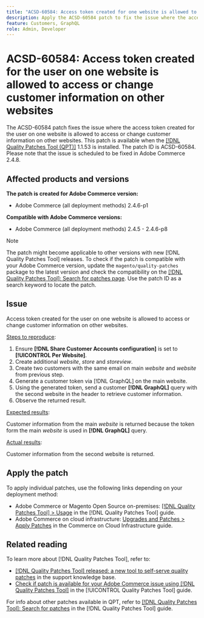 ```yaml
---
title: "ACSD-60584: Access token created for one website is allowed to access information on other websites"
description: Apply the ACSD-60584 patch to fix the issue where the access token created for the user on one website is allowed to access or change customer information on other websites. The API token created for the user on one website allows us to access customer information, create a cart, and add products to the cart on other website views.
feature: Customers, GraphQL
role: Admin, Developer
---
```

# ACSD-60584: Access token created for the user on one website is allowed to access or change customer information on other websites

The ACSD-60584 patch fixes the issue where the access token created for the user on one website is allowed to access or change customer information on other websites. This patch is available when the [[!DNL Quality Patches Tool (QPT)]](https://experienceleague.adobe.com/docs/commerce-operations/tools/quality-patches-tool/usage.html) 1.1.53 is installed. The patch ID is ACSD-60584. Please note that the issue is scheduled to be fixed in Adobe Commerce 2.4.8.

## Affected products and versions

**The patch is created for Adobe Commerce version:**

* Adobe Commerce (all deployment methods) 2.4.6-p1

**Compatible with Adobe Commerce versions:**

* Adobe Commerce (all deployment methods) 2.4.5 - 2.4.6-p8

>[!NOTE]
>
>The patch might become applicable to other versions with new [!DNL Quality Patches Tool] releases. To check if the patch is compatible with your Adobe Commerce version, update the `magento/quality-patches` package to the latest version and check the compatibility on the [[!DNL Quality Patches Tool]: Search for patches page](https://experienceleague.adobe.com/tools/commerce-quality-patches/index.html). Use the patch ID as a search keyword to locate the patch.

## Issue

Access token created for the user on one website is allowed to access or change customer information on other websites.

<u>Steps to reproduce</u>:

1. Ensure **[!DNL Share Customer Accounts configuration]** is set to **[!UICONTROL Per Website]**.
1. Create additional *website*, *store* and *storeview*.
1. Create two customers with the same email on main *website* and *website* from previous step.
1. Generate a customer token via [!DNL GraphQL] on the main website.
1. Using the generated token, send a customer **[!DNL GraphQL]** query with the second website in the header to retrieve customer information.
1. Observe the returned result.


<u>Expected results</u>:

Customer information from the main *website* is returned because the token form the main *website* is used in **[!DNL GraphQL]** query.

<u>Actual results</u>:

Customer information from the second website is returned.

## Apply the patch

To apply individual patches, use the following links depending on your deployment method:

* Adobe Commerce or Magento Open Source on-premises: [[!DNL Quality Patches Tool] > Usage](/help/tools/quality-patches-tool/usage.md) in the [!DNL Quality Patches Tool] guide.
* Adobe Commerce on cloud infrastructure: [Upgrades and Patches > Apply Patches](https://experienceleague.adobe.com/docs/commerce-cloud-service/user-guide/develop/upgrade/apply-patches.html) in the Commerce on Cloud Infrastructure guide.

## Related reading

To learn more about [!DNL Quality Patches Tool], refer to:

* [[!DNL Quality Patches Tool] released: a new tool to self-serve quality patches](https://experienceleague.adobe.com/en/docs/commerce-knowledge-base/kb/announcements/commerce-announcements/magento-quality-patches-released-new-tool-to-self-serve-quality-patches) in the support knowledge base.
* [Check if patch is available for your Adobe Commerce issue using [!DNL Quality Patches Tool]](/help/tools/quality-patches-tool/patches-available-in-qpt/check-patch-for-magento-issue-with-magento-quality-patches.md) in the [!UICONTROL Quality Patches Tool] guide.


For info about other patches available in QPT, refer to [[!DNL Quality Patches Tool]: Search for patches](https://experienceleague.adobe.com/tools/commerce-quality-patches/index.html) in the [!DNL Quality Patches Tool] guide.
